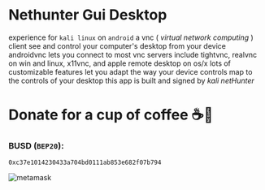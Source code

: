# Nethunter Gui Desktop

experience for `kali linux` on `android` a vnc ( _virtual network computing_ ) client see and control your computer's desktop from your device androidvnc lets you connect to most vnc servers include tightvnc, realvnc on win and linux, x11vnc, and apple remote desktop on os/x lots of customizable features let you adapt the way your device controls map to the controls of your desktop this app is built and signed by _kali netHunter_

# Donate for a cup of coffee ☕🥯

### BUSD (`BEP20`):

```
0xc37e1014230433a704bd0111ab853e682f07b794
```

![metamask](https://i.ibb.co/C0HGYDQ/metamask.png)



